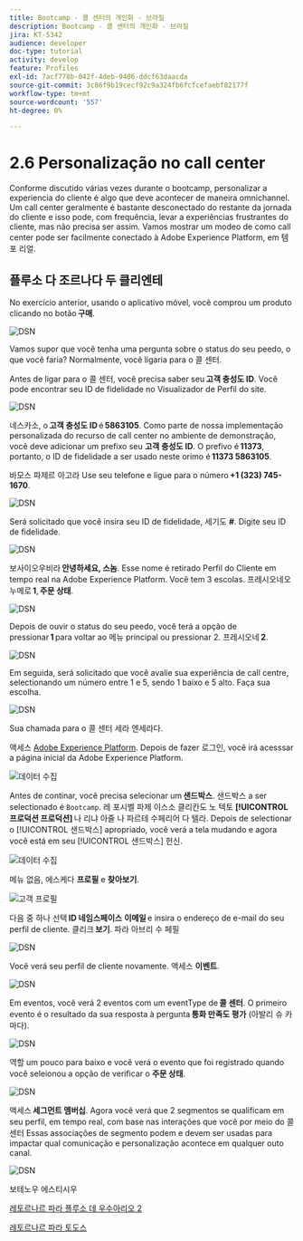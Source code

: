 ```yaml
---
title: Bootcamp - 콜 센터의 개인화 - 브라질
description: Bootcamp - 콜 센터의 개인화 - 브라질
jira: KT-5342
audience: developer
doc-type: tutorial
activity: develop
feature: Profiles
exl-id: 7acf778b-042f-4deb-9406-ddcf63daacda
source-git-commit: 3c86f9b19cecf92c9a324fb6fcfcefaebf82177f
workflow-type: tm+mt
source-wordcount: '557'
ht-degree: 0%

---
```


# 2.6 Personalização no call center

Conforme discutido várias vezes durante o bootcamp, personalizar a experiencia do cliente é algo que deve acontecer de maneira omnichannel. Um call center geralmente é bastante desconectado do restante da jornada do cliente e isso pode, com frequência, levar a experiências frustrantes do cliente, mas não precisa ser assim. Vamos mostrar um modeo de como call center pode ser facilmente conectado à Adobe Experience Platform, em 템포 리얼.

## 플루소 다 조르나다 두 클리엔테

No exercício anterior, usando o aplicativo móvel, você comprou um produto clicando no botão **구매**.

![DSN](./images/app20.png)

Vamos supor que você tenha uma pergunta sobre o status do seu peedo, o que você faria? Normalmente, você ligaria para o 콜 센터.

Antes de ligar para o 콜 센터, você precisa saber seu **고객 충성도 ID**. Você pode encontrar seu ID de fidelidade no Visualizador de Perfil do site.

![DSN](./images/cc1.png)

네스카소, o **고객 충성도 ID** é **5863105**. Como parte de nossa implementação personalizada do recurso de call center no ambiente de demonstração, você deve adicionar um prefixo seu **고객 충성도 ID**. O prefivo é **11373**, portanto, o ID de fidelidade a ser usado neste orimo é **11373 5863105**.

바모스 파제르 아고라 Use seu telefone e ligue para o número **+1 (323) 745-1670**.

![DSN](./images/cc2.png)

Será solicitado que você insira seu ID de fidelidade, 세기도 **#**. Digite seu ID de fidelidade.

![DSN](./images/cc3.png)

보사이오우비라 **안녕하세요, 스놈**. Esse nome é retirado Perfil do Cliente em tempo real na Adobe Experience Platform. Você tem 3 escolas. 프레시오네오누메로 **1**, **주문 상태**.

![DSN](./images/cc4.png)

Depois de ouvir o status do seu peedo, você terá a opção de pressionar **1** para voltar ao 메뉴 principal ou pressionar 2. 프레시오네 **2**.

![DSN](./images/cc5.png)

Em seguida, será solicitado que você avalie sua experiência de call centre, selectionando um número entre 1 e 5, sendo 1 baixo e 5 alto. Faça sua escolha.

![DSN](./images/cc6.png)

Sua chamada para o 콜 센터 세라 엔세라다.

액세스 [Adobe Experience Platform](https://experience.adobe.com/platform). Depois de fazer 로그인, você irá acesssar a página inicial da Adobe Experience Platform.

![데이터 수집](./images/home.png)

Antes de continar, você precisa selecionar um **샌드박스**. 샌드박스 a ser selectionado é ``Bootcamp``. 레 포시벨 파제 이스소 클리칸도 노 텍토 **[!UICONTROL 프로덕션 프로덕션]** 나 리냐 아줄 나 파르테 수페리어 다 텔라. Depois de selectionar o [!UICONTROL 샌드박스] apropriado, você verá a tela mudando e agora você está em seu [!UICONTROL 샌드박스] 헌신.

![데이터 수집](./images/sb1.png)

메뉴 없음, 에스케다 **프로필** e **찾아보기**.

![고객 프로필](./images/homemenu.png)

다음 중 하나 선택 **ID 네임스페이스** **이메일** e insira o endereço de e-mail do seu perfil de cliente. 클리크 **보기**. 파라 아브리 수 페필

![DSN](./images/cc7.png)

Você verá seu perfil de cliente novamente. 액세스 **이벤트**.

![DSN](./images/cc8.png)

Em eventos, você verá 2 eventos com um eventType de **콜 센터**. O primeiro evento é o resultado da sua resposta à pergunta **통화 만족도 평가** (아발리 슈 카마다).

![DSN](./images/cc9.png)

역할 um pouco para baixo e você verá o evento que foi registrado quando você seleionou a opção de verificar o **주문 상태**.

![DSN](./images/cc10.png)

액세스 **세그먼트 멤버십**. Agora você verá que 2 segmentos se qualificam em seu perfil, em tempo real, com base nas interações que você por meio do 콜 센터 Essas associações de segmento podem e devem ser usadas para impactar qual comunicação e personalização acontece em qualquer outo canal.

![DSN](./images/cc11.png)

보테노우 에스티시우

[레토르나르 파라 플루소 데 우수아리오 2](./uc2.md)

[레토르나르 파라 토도스](../../overview.md)
